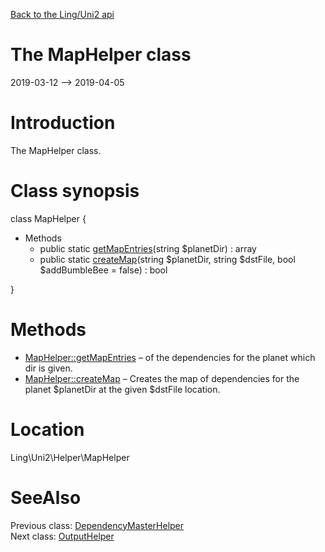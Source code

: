 [Back to the Ling/Uni2 api](https://github.com/lingtalfi/Uni2/blob/master/doc/api/Ling/Uni2.md)



The MapHelper class
================
2019-03-12 --> 2019-04-05






Introduction
============

The MapHelper class.



Class synopsis
==============


class <span class="pl-k">MapHelper</span>  {

- Methods
    - public static [getMapEntries](https://github.com/lingtalfi/Uni2/blob/master/doc/api/Ling/Uni2/Helper/MapHelper/getMapEntries.md)(string $planetDir) : array
    - public static [createMap](https://github.com/lingtalfi/Uni2/blob/master/doc/api/Ling/Uni2/Helper/MapHelper/createMap.md)(string $planetDir, string $dstFile, bool $addBumbleBee = false) : bool

}






Methods
==============

- [MapHelper::getMapEntries](https://github.com/lingtalfi/Uni2/blob/master/doc/api/Ling/Uni2/Helper/MapHelper/getMapEntries.md) &ndash; of the dependencies for the planet which dir is given.
- [MapHelper::createMap](https://github.com/lingtalfi/Uni2/blob/master/doc/api/Ling/Uni2/Helper/MapHelper/createMap.md) &ndash; Creates the map of dependencies for the planet $planetDir at the given $dstFile location.





Location
=============
Ling\Uni2\Helper\MapHelper


SeeAlso
==============
Previous class: [DependencyMasterHelper](https://github.com/lingtalfi/Uni2/blob/master/doc/api/Ling/Uni2/Helper/DependencyMasterHelper.md)<br>Next class: [OutputHelper](https://github.com/lingtalfi/Uni2/blob/master/doc/api/Ling/Uni2/Helper/OutputHelper.md)<br>
